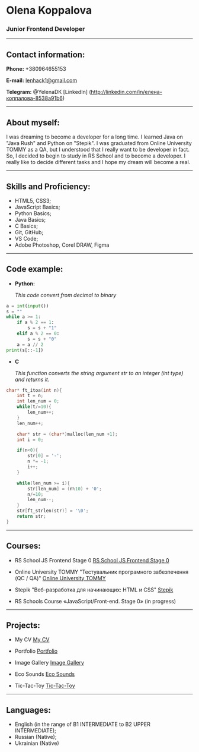 # Olena Koppalova

### Junior Frontend Developer

---

## Contact information:

**Phone:** +380964655153

**E-mail:** lenhack1@gmail.com

**Telegram:** @YelenaDK
[LinkedIn] (http://linkedin.com/in/елена-коппалова-8538a91b6)

---

## About myself:

I was dreaming to become a developer for a long time. I learned Java on "Java Rush" and Python on "Stepik". I was graduated from Online University TOMMY as a QA, but I understood that I really want to be developer in fact. So, I decided to begin to study in RS School and to become a developer. I really like to decide different tasks and I hope my dream will become a real.

---

## Skills and Proficiency:

- HTML5, CSS3;
- JavaScript Basics;
- Python Basics;
- Java Basics;
- C Basics;
- Git, GitHub;
- VS Code;
- Adobe Photoshop, Corel DRAW, Figma

---

## Code example:

- **Python:**

  _This code convert from decimal to binary_

```Python
a = int(input())
s = ""
while a >= 1:
    if a % 2 == 1:
        s = s + "1"
    elif a % 2 == 0:
        s = s + "0"
    a = a // 2
print(s[::-1])
```

- **C**

  _This function converts the string argument str to an integer (int type) and returns it._

```C
char* ft_itoa(int n){
    int t = n;
    int len_num = 0;
    while(t/=10){
        len_num++;
    }
    len_num++;

    char* str = (char*)malloc(len_num +1);
    int i = 0;

    if(n<0){
        str[0] = '-';
        n *= -1;
        i++;
    }

    while(len_num >= i){
        str[len_num] = (n%10) + '0';
        n/=10;
        len_num--;
    }
    str[ft_strlen(str)] = '\0';
    return str;
}
```

---

## Courses:

- RS School JS Frontend Stage 0 [RS School JS Frontend Stage 0](https://rs.school/)

- Online University TOMMY "Тестувальник програмного
  забезпечення (QC / QA)" [Online University TOMMY](https://www.tommyuniver.com)

- Stepik "Веб-разработка для начинающих: HTML и CSS" [Stepik](https://stepik.org/course/38218/syllabus)

- RS Schools Course «JavaScript/Front-end. Stage 0» (in progress)

---

## Projects:

- My CV [My CV](https://koppalova-olena-cv.netlify.app/)

- Portfolio [Portfolio](https://portfolio-part3-lenhack.netlify.app/)

- Image Gallery [Image Gallery](https://image-gallery-lenhack.netlify.app/)

- Eco Sounds [Eco Sounds](https://eco-sounds-lenhack.netlify.app)

- Tic-Tac-Toy [Tic-Tac-Toy](https://tic-tac-toe-lenhack.netlify.app/)

---

## Languages:

- English (in the range of B1 INTERMEDIATE to B2 UPPER INTERMEDIATE);
- Russian (Native);
- Ukrainian (Native)
